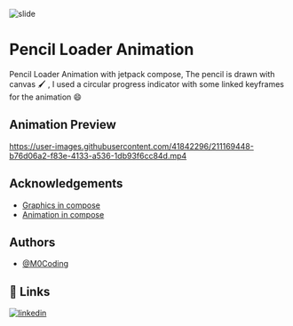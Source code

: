 ![slide](https://user-images.githubusercontent.com/41842296/211169423-8e37cb82-e4cf-454e-b4c3-ec358cd08115.png)

# Pencil Loader Animation

Pencil Loader Animation with jetpack compose, The pencil is drawn with canvas 🖌 , I used a circular progress indicator with some linked keyframes for the animation 😄


## Animation Preview


https://user-images.githubusercontent.com/41842296/211169448-b76d06a2-f83e-4133-a536-1db93f6cc84d.mp4



## Acknowledgements

 - [Graphics in compose](https://developer.android.com/jetpack/compose/graphics/draw/overview)
 - [Animation in compose](https://developer.android.com/jetpack/compose/animation)


## Authors

- [@M0Coding](https://www.github.com/M0Coding)


## 🔗 Links
[![linkedin](https://img.shields.io/badge/linkedin-0A66C2?style=for-the-badge&logo=linkedin&logoColor=white)](https://www.linkedin.com/in/mohamed-benrejeb/)
